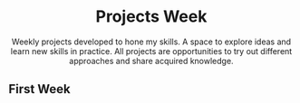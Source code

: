 <h1
  align="center"
>
  <img
    alt=""
    src=""
    width=""
  /><br/>
  Projects Week
</h1>

<p
  align="center"
>
  Weekly projects developed to hone my skills. A space to explore ideas and learn new skills in practice. All projects are opportunities to try out different approaches and share acquired knowledge.
</p>

## First Week
